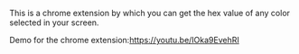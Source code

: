 This is a chrome extension by which you can get the hex value of any color selected in your screen.

Demo for the chrome extension:https://youtu.be/IOka9EvehRI
